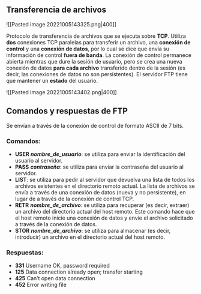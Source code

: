 ## Transferencia de archivos

![[Pasted image 20221005143325.png|400]]

Protocolo de transferencia de archivos que se ejecuta sobre **TCP**. Utiliza **dos** conexiones TCP paralelas para transferir un archivo, una **conexión de control** y una **conexión de datos**, por lo cual se dice que envía su información de control **fuera de banda**. La conexión de control permanece abierta mientras que dure la sesión de usuario, pero se crea una nueva conexión de datos **para cada archivo** transferido dentro de la sesión (es decir, las conexiones de datos no son persistentes). El servidor FTP tiene que mantener un **estado** del usuario.

![[Pasted image 20221005143402.png|400]]

## Comandos y respuestas de FTP
Se envían a través de la conexión de control de formato ASCII de 7 bits.

### Comandos:
- **USER**  **_nombre_de_usuario_**: se utiliza para enviar la identificación del usuario al servidor.
- **PASS**  **_contraseña_**: se utiliza para enviar la contraseña del usuario al servidor.
- **LIST**: se utiliza para pedir al servidor que devuelva una lista de todos los archivos existentes en el directorio remoto actual. La lista de archivos se envía a través de una conexión de datos (nueva y no persistente), en lugar de a través de la conexión de control TCP.
- **RETR**  **_nombre_de_archivo_**: se utiliza para recuperar (es decir, extraer) un archivo del directorio actual del host remoto. Este comando hace que el host remoto inicie una conexión de datos y envíe el archivo solicitado a través de la conexión de datos.
- **STOR**  **_nombre_de_archivo_**: se utiliza para almacenar (es decir, introducir) un archivo en el directorio actual del host remoto.

### Respuestas:
- **331** Username OK, password required
- **125** Data connection already open; transfer starting
- **425** Can’t open data connection
- **452** Error writing file